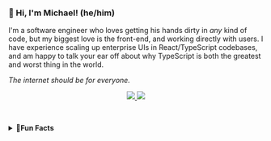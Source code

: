 <h3>👋 Hi, I'm Michael! (he/him)</h3>

<p>
  I'm a software engineer who loves getting his hands dirty in <em>any</em> kind of code, but my biggest love is the front-end, and working directly with users. I have 
  experience scaling up enterprise UIs in React/TypeScript codebases, and am happy to talk your ear off about why TypeScript is both the greatest and worst thing in the world. 
</p>

<p>
  <i>The internet should be for everyone.</i>
</p>

<div align="center">  
  <a href="https://www.linkedin.com/in/michael-eric-smith/">
    <img src="https://img.shields.io/badge/%20-Check%20out%20my%20LinkedIn-black?color=14171A&labelColor=0e76a8&logo=linkedin&logoColor=ffffff" />
  </a>
    
  <a href="mailto:michael-eric-smith@pm.me">
    <img src="https://img.shields.io/badge/%20-Send%20me%20an%20email-black?color=14171A&labelColor=D44638&logo=maildotru&logoColor=ffffff" />
  </a>
</div>

&nbsp;
<details>
  <summary><b>🤠Fun Facts</b></summary>
  <p>
    Lately I've been using my programming skills to make games and interactive media. I'm also a fan of
    <a href="https://devon.lol/blog/the-old-web/">the non-commercial web</a> and want to do my part in making 
    the internet weird again. I have a lot of love and respect for communities like <a href="https://sadgrl.online/">Sadgrl.online</a> that aim
    to help bring back what used to make the 'net so special.
    If you're interested at all, <a href="https://sadgrl.online/cyberspace/internet-manifesto">their manifesto's</a> a really good place to start.
  </p>
</details>


